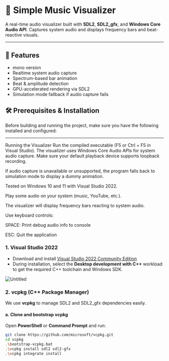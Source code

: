 # 🎵 Simple Music Visualizer

A real-time audio visualizer built with **SDL2**, **SDL2_gfx**, and **Windows Core Audio API**. Captures system audio and displays frequency bars and beat-reactive visuals.

---

## 🧰 Features
- mono version
- Realtime system audio capture
- Spectrum-based bar animation
- Beat & amplitude detection
- GPU-accelerated rendering via SDL2
- Simulation mode fallback if audio capture fails

## 🛠 Prerequisites & Installation

Before building and running the project, make sure you have the following installed and configured:

---
Running the Visualizer
Run the compiled executable (F5 or Ctrl + F5 in Visual Studio).
The visualizer uses Windows Core Audio APIs for system audio capture. Make sure your default playback device supports loopback recording.

If audio capture is unavailable or unsupported, the program falls back to simulation mode to display a dummy animation.

Tested on Windows 10 and 11 with Visual Studio 2022.

Play some audio on your system (music, YouTube, etc.).

The visualizer will display frequency bars reacting to system audio.

Use keyboard controls:

SPACE: Print debug audio info to console

ESC: Quit the application


### 1. Visual Studio 2022

- Download and install [Visual Studio 2022 Community Edition](https://visualstudio.microsoft.com/vs/)
- During installation, select the **Desktop development with C++** workload to get the required C++ toolchain and Windows SDK.

 
![Untitled](https://github.com/user-attachments/assets/fc4b78d9-5fa8-456c-9f23-167a186404b8)


### 2. vcpkg (C++ Package Manager)

We use **vcpkg** to manage SDL2 and SDL2_gfx dependencies easily.

#### a. Clone and bootstrap vcpkg

Open **PowerShell** or **Command Prompt** and run:

```bash
git clone https://github.com/microsoft/vcpkg.git
cd vcpkg
.\bootstrap-vcpkg.bat
.\vcpkg install sdl2 sdl2-gfx
.\vcpkg integrate install


